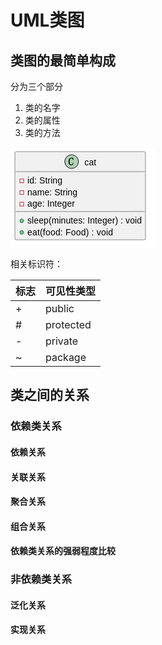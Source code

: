 # UML类图

## 类图的最简单构成

分为三个部分

1. 类的名字
2. 类的属性
3. 类的方法

<svg xmlns="http://www.w3.org/2000/svg" xmlns:xlink="http://www.w3.org/1999/xlink" contentStyleType="text/css" height="162px" preserveAspectRatio="none" style="width:230px;height:162px;background:#FFFFFF;" version="1.1" viewBox="0 0 230 162" width="230px" zoomAndPan="magnify"><defs/><g><!--class cat--><g id="elem_cat"><rect codeLine="3" fill="#F1F1F1" height="141.1055" id="cat" rx="2.5" ry="2.5" style="stroke:#181818;stroke-width:0.5;" width="209" x="7" y="7"/><ellipse cx="97.75" cy="23" fill="#ADD1B2" rx="11" ry="11" style="stroke:#181818;stroke-width:1.0;"/><path d="M97.0938,28.8594 Q95.1094,28.8594 93.9375,27.3906 Q92.7813,25.9063 92.7813,22.8281 Q92.7813,20.2188 94,18.4688 Q95.2344,16.7188 97.3594,16.7188 Q97.8594,16.7188 98.3906,16.8594 Q98.8281,17.0469 99.0938,17.0469 Q99.3125,17.0469 99.4063,17 Q99.5156,16.9531 99.9688,16.3594 L100.7344,20.0938 L99.8438,20.3594 Q99.3906,18.9063 98.7813,18.3125 Q98.1875,17.7031 97.2344,17.7031 Q96.0156,17.7031 95.2969,19.1406 Q94.5781,20.5625 94.5781,22.75 Q94.5781,25.1563 95.1875,26.4531 Q95.8125,27.7344 97.1719,27.7344 Q98.125,27.7344 98.8125,27.0469 Q99.5,26.3438 99.8281,24.8438 L100.7344,25.25 Q100.3281,26.9531 99.3594,27.9063 Q98.4063,28.8594 97.0938,28.8594 Z " fill="#000000"/><text fill="#000000" font-family="sans-serif" font-size="14" lengthAdjust="spacing" textLength="19" x="118.25" y="28.7969">cat</text><line style="stroke:#181818;stroke-width:0.5;" x1="8" x2="215" y1="39" y2="39"/><rect fill="none" height="6" style="stroke:#C82930;stroke-width:1.0;" width="6" x="15" y="50.8105"/><text fill="#000000" font-family="sans-serif" font-size="14" lengthAdjust="spacing" textLength="56" x="27" y="58.1074">id: String</text><rect fill="none" height="6" style="stroke:#C82930;stroke-width:1.0;" width="6" x="15" y="69.4316"/><text fill="#000000" font-family="sans-serif" font-size="14" lengthAdjust="spacing" textLength="80" x="27" y="76.7285">name: String</text><rect fill="none" height="6" style="stroke:#C82930;stroke-width:1.0;" width="6" x="15" y="88.0527"/><text fill="#000000" font-family="sans-serif" font-size="14" lengthAdjust="spacing" textLength="76" x="27" y="95.3496">age: Integer</text><line style="stroke:#181818;stroke-width:0.5;" x1="8" x2="215" y1="102.8633" y2="102.8633"/><ellipse cx="18" cy="117.6738" fill="#84BE84" rx="3" ry="3" style="stroke:#038048;stroke-width:1.0;"/><text fill="#000000" font-family="sans-serif" font-size="14" lengthAdjust="spacing" textLength="183" x="27" y="121.9707">sleep(minutes: Integer) : void</text><ellipse cx="18" cy="136.2949" fill="#84BE84" rx="3" ry="3" style="stroke:#038048;stroke-width:1.0;"/><text fill="#000000" font-family="sans-serif" font-size="14" lengthAdjust="spacing" textLength="137" x="27" y="140.5918">eat(food: Food) : void</text></g><!--SRC=[LOp12iCW44JlViNUcb9Ixtv0eUT-mQ8Rk-2gwAQNqd-l913870RcpJ2NjshjpjgQCEigwUwBM9-mzpamnePYp1R1eyBNmD3CmS5B6-Uuvun2Pu9nW6TMYjGsSkk9g4x2ULNgHtS51v_2OTyGwhIKCjuVmu_kzmS0]--></g></svg>

相关标识符：

| 标志 | 可见性类型 |
| ---- | ---------- |
| +    | public     |
| #    | protected  |
| -    | private    |
| ~    | package    |

## 类之间的关系

### 依赖类关系

#### 依赖关系

#### 关联关系

#### 聚合关系

#### 组合关系

#### 依赖类关系的强弱程度比较

### 非依赖类关系

#### 泛化关系

#### 实现关系